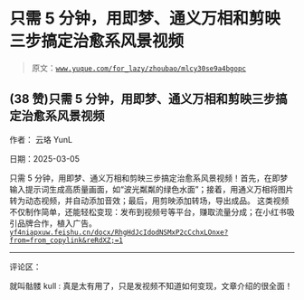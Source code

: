 # 只需 5 分钟，用即梦、通义万相和剪映三步搞定治愈系风景视频

> 原文：[`www.yuque.com/for_lazy/zhoubao/mlcy30se9a4bgopc`](https://www.yuque.com/for_lazy/zhoubao/mlcy30se9a4bgopc)

## (38 赞)只需 5 分钟，用即梦、通义万相和剪映三步搞定治愈系风景视频

作者： 云珞 YunL

日期：2025-03-05

只需 5 分钟，用即梦、通义万相和剪映三步搞定治愈系风景视频！首先，在即梦输入提示词生成高质量画面，如“波光粼粼的绿色水面”；接着，用通义万相将图片转为动态视频，并自动添加音效；最后，用剪映添加转场，导出成品。
这类视频不仅制作简单，还能轻松变现：发布到视频号等平台，赚取流量分成；在小红书吸引品牌合作，植入广告。 [`yf4niapxuw.feishu.cn/docx/RhgHdJcIdodNSMxP2cCchxLOnxe?from=from_copylink&reRdXZ;=1`](https://yf4niapxuw.feishu.cn/docx/RhgHdJcIdodNSMxP2cCchxLOnxe?from=from_copylink&reRdXZ;=1)

* * *

评论区：

就叫骷髅 kull : 真是太有用了，只是发视频不知道如何变现，文章介绍的很全面！